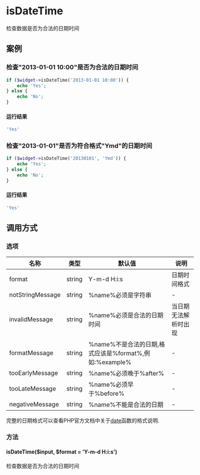 isDateTime
==========

检查数据是否为合法的日期时间

案例
----

### 检查"2013-01-01 10:00"是否为合法的日期时间
```php
if ($widget->isDateTime('2013-01-01 10:00')) {
    echo 'Yes';
} else {
    echo 'No';
}
```

#### 运行结果
```php
'Yes'
```

### 检查"2013-01-01"是否为符合格式"Ymd"的日期时间
```php
if ($widget->isDateTime('20130101', 'Ymd')) {
    echo 'Yes';
} else {
    echo 'No';
}
```
#### 运行结果
```php
'Yes'
```

调用方式
--------

### 选项

| 名称              | 类型    | 默认值                                                 | 说明                 |
|-------------------|---------|--------------------------------------------------------|----------------------|
| format            | string  | Y-m-d H:i:s                                            | 日期时间格式         |
| notStringMessage  | string  | %name%必须是字符串                                     | -                    |   |
| invalidMessage    | string  | %name%必须是合法的日期时间                             | 当日期无法解析时出现 |
| formatMessage     | string  | %name%不是合法的日期,格式应该是%format%,例如:%example% | -                    |
| tooEarlyMessage   | string  | %name%必须晚于%after%                                  | -                    |
| tooLateMessage    | string  | %name%必须早于%before%                                 | -                    |
| negativeMessage   | string  | %name%不能是合法的日期                                 | -                    |

完整的日期格式可以查看PHP官方文档中关于[date](http://php.net/manual/zh/function.date.php)函数的格式说明. 

### 方法

#### isDateTime($input, $format = 'Y-m-d H:i:s')
检查数据是否为合法的日期时间